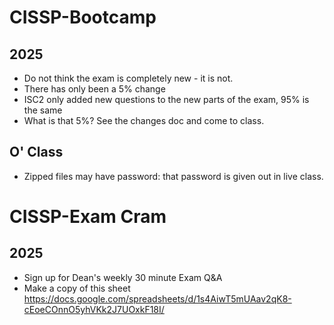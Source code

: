 # CISSP-Bootcamp
## 2025
* Do not think the exam is completely new - it is not.
* There has only been a 5% change
* ISC2 only added new questions to the new parts of the exam, 95% is the same
* What is that 5%? See the changes doc and come to class.
## O' Class
* Zipped files may have password: that password is given out in live class.
# CISSP-Exam Cram
## 2025
* Sign up for Dean's weekly 30 minute Exam Q&A
* Make a copy of this sheet https://docs.google.com/spreadsheets/d/1s4AiwT5mUAav2qK8-cEoeCOnnO5yhVKk2J7UOxkF18I/

